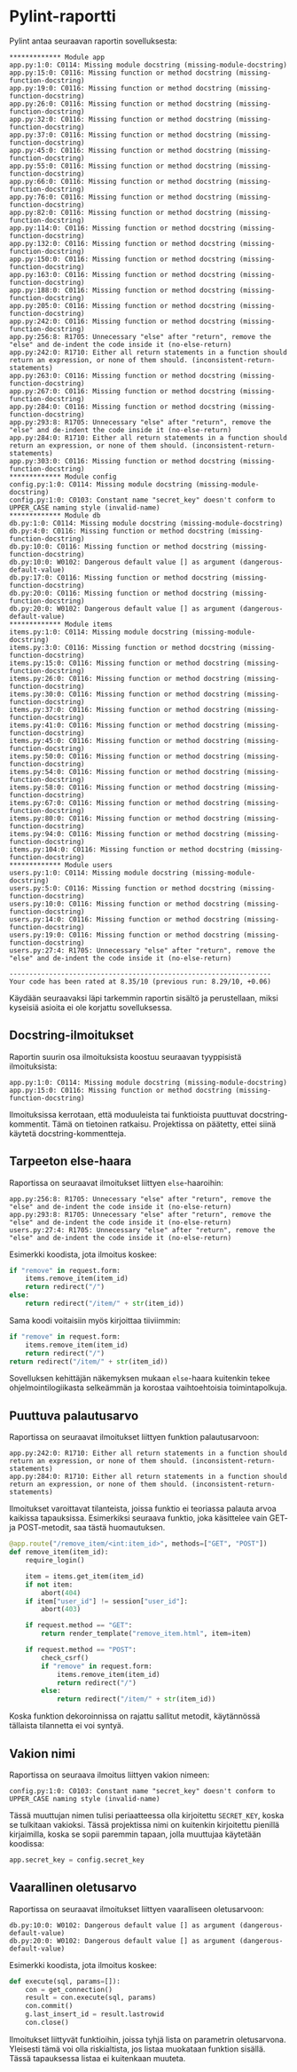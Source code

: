 # Pylint-raportti

Pylint antaa seuraavan raportin sovelluksesta:

```
************* Module app
app.py:1:0: C0114: Missing module docstring (missing-module-docstring)
app.py:15:0: C0116: Missing function or method docstring (missing-function-docstring)
app.py:19:0: C0116: Missing function or method docstring (missing-function-docstring)
app.py:26:0: C0116: Missing function or method docstring (missing-function-docstring)
app.py:32:0: C0116: Missing function or method docstring (missing-function-docstring)
app.py:37:0: C0116: Missing function or method docstring (missing-function-docstring)
app.py:45:0: C0116: Missing function or method docstring (missing-function-docstring)
app.py:55:0: C0116: Missing function or method docstring (missing-function-docstring)
app.py:66:0: C0116: Missing function or method docstring (missing-function-docstring)
app.py:76:0: C0116: Missing function or method docstring (missing-function-docstring)
app.py:82:0: C0116: Missing function or method docstring (missing-function-docstring)
app.py:114:0: C0116: Missing function or method docstring (missing-function-docstring)
app.py:132:0: C0116: Missing function or method docstring (missing-function-docstring)
app.py:150:0: C0116: Missing function or method docstring (missing-function-docstring)
app.py:163:0: C0116: Missing function or method docstring (missing-function-docstring)
app.py:188:0: C0116: Missing function or method docstring (missing-function-docstring)
app.py:205:0: C0116: Missing function or method docstring (missing-function-docstring)
app.py:242:0: C0116: Missing function or method docstring (missing-function-docstring)
app.py:256:8: R1705: Unnecessary "else" after "return", remove the "else" and de-indent the code inside it (no-else-return)
app.py:242:0: R1710: Either all return statements in a function should return an expression, or none of them should. (inconsistent-return-statements)
app.py:263:0: C0116: Missing function or method docstring (missing-function-docstring)
app.py:267:0: C0116: Missing function or method docstring (missing-function-docstring)
app.py:284:0: C0116: Missing function or method docstring (missing-function-docstring)
app.py:293:8: R1705: Unnecessary "else" after "return", remove the "else" and de-indent the code inside it (no-else-return)
app.py:284:0: R1710: Either all return statements in a function should return an expression, or none of them should. (inconsistent-return-statements)
app.py:303:0: C0116: Missing function or method docstring (missing-function-docstring)
************* Module config
config.py:1:0: C0114: Missing module docstring (missing-module-docstring)
config.py:1:0: C0103: Constant name "secret_key" doesn't conform to UPPER_CASE naming style (invalid-name)
************* Module db
db.py:1:0: C0114: Missing module docstring (missing-module-docstring)
db.py:4:0: C0116: Missing function or method docstring (missing-function-docstring)
db.py:10:0: C0116: Missing function or method docstring (missing-function-docstring)
db.py:10:0: W0102: Dangerous default value [] as argument (dangerous-default-value)
db.py:17:0: C0116: Missing function or method docstring (missing-function-docstring)
db.py:20:0: C0116: Missing function or method docstring (missing-function-docstring)
db.py:20:0: W0102: Dangerous default value [] as argument (dangerous-default-value)
************* Module items
items.py:1:0: C0114: Missing module docstring (missing-module-docstring)
items.py:3:0: C0116: Missing function or method docstring (missing-function-docstring)
items.py:15:0: C0116: Missing function or method docstring (missing-function-docstring)
items.py:26:0: C0116: Missing function or method docstring (missing-function-docstring)
items.py:30:0: C0116: Missing function or method docstring (missing-function-docstring)
items.py:37:0: C0116: Missing function or method docstring (missing-function-docstring)
items.py:41:0: C0116: Missing function or method docstring (missing-function-docstring)
items.py:45:0: C0116: Missing function or method docstring (missing-function-docstring)
items.py:50:0: C0116: Missing function or method docstring (missing-function-docstring)
items.py:54:0: C0116: Missing function or method docstring (missing-function-docstring)
items.py:58:0: C0116: Missing function or method docstring (missing-function-docstring)
items.py:67:0: C0116: Missing function or method docstring (missing-function-docstring)
items.py:80:0: C0116: Missing function or method docstring (missing-function-docstring)
items.py:94:0: C0116: Missing function or method docstring (missing-function-docstring)
items.py:104:0: C0116: Missing function or method docstring (missing-function-docstring)
************* Module users
users.py:1:0: C0114: Missing module docstring (missing-module-docstring)
users.py:5:0: C0116: Missing function or method docstring (missing-function-docstring)
users.py:10:0: C0116: Missing function or method docstring (missing-function-docstring)
users.py:14:0: C0116: Missing function or method docstring (missing-function-docstring)
users.py:19:0: C0116: Missing function or method docstring (missing-function-docstring)
users.py:27:4: R1705: Unnecessary "else" after "return", remove the "else" and de-indent the code inside it (no-else-return)

------------------------------------------------------------------
Your code has been rated at 8.35/10 (previous run: 8.29/10, +0.06)
```

Käydään seuraavaksi läpi tarkemmin raportin sisältö ja perustellaan, miksi kyseisiä asioita ei ole korjattu sovelluksessa.

## Docstring-ilmoitukset

Raportin suurin osa ilmoituksista koostuu seuraavan tyyppisistä ilmoituksista:

```
app.py:1:0: C0114: Missing module docstring (missing-module-docstring)
app.py:15:0: C0116: Missing function or method docstring (missing-function-docstring)
```

Ilmoituksissa kerrotaan, että moduuleista tai funktioista puuttuvat docstring-kommentit. Tämä on tietoinen ratkaisu. Projektissa on päätetty, ettei siinä käytetä docstring-kommentteja.

## Tarpeeton else-haara

Raportissa on seuraavat ilmoitukset liittyen `else`-haaroihin:

```
app.py:256:8: R1705: Unnecessary "else" after "return", remove the "else" and de-indent the code inside it (no-else-return)
app.py:293:8: R1705: Unnecessary "else" after "return", remove the "else" and de-indent the code inside it (no-else-return)
users.py:27:4: R1705: Unnecessary "else" after "return", remove the "else" and de-indent the code inside it (no-else-return)
```

Esimerkki koodista, jota ilmoitus koskee:

```python
if "remove" in request.form:
    items.remove_item(item_id)
    return redirect("/")
else:
    return redirect("/item/" + str(item_id))
```

Sama koodi voitaisiin myös kirjoittaa tiiviimmin:

```python
if "remove" in request.form:
    items.remove_item(item_id)
    return redirect("/")
return redirect("/item/" + str(item_id))
```

Sovelluksen kehittäjän näkemyksen mukaan `else`-haara kuitenkin tekee ohjelmointilogiikasta selkeämmän ja korostaa vaihtoehtoisia toimintapolkuja.

## Puuttuva palautusarvo

Raportissa on seuraavat ilmoitukset liittyen funktion palautusarvoon:

```
app.py:242:0: R1710: Either all return statements in a function should return an expression, or none of them should. (inconsistent-return-statements)
app.py:284:0: R1710: Either all return statements in a function should return an expression, or none of them should. (inconsistent-return-statements)
```
Ilmoitukset varoittavat tilanteista, joissa funktio ei teoriassa palauta arvoa kaikissa tapauksissa. Esimerkiksi seuraava funktio, joka käsittelee vain GET- ja POST-metodit, saa tästä huomautuksen.

```python
@app.route("/remove_item/<int:item_id>", methods=["GET", "POST"])
def remove_item(item_id):
    require_login()

    item = items.get_item(item_id)
    if not item:
        abort(404)
    if item["user_id"] != session["user_id"]:
        abort(403)

    if request.method == "GET":
        return render_template("remove_item.html", item=item)

    if request.method == "POST":
        check_csrf()
        if "remove" in request.form:
            items.remove_item(item_id)
            return redirect("/")
        else:
            return redirect("/item/" + str(item_id))
```

Koska funktion dekoroinnissa on rajattu sallitut metodit, käytännössä tällaista tilannetta ei voi syntyä.

## Vakion nimi

Raportissa on seuraava ilmoitus liittyen vakion nimeen:

```
config.py:1:0: C0103: Constant name "secret_key" doesn't conform to UPPER_CASE naming style (invalid-name)
```

Tässä muuttujan nimen tulisi periaatteessa olla kirjoitettu `SECRET_KEY`, koska se tulkitaan vakioksi. Tässä projektissa nimi on kuitenkin kirjoitettu pienillä kirjaimilla, koska se sopii paremmin tapaan, jolla muuttujaa käytetään koodissa:

```python
app.secret_key = config.secret_key
```

## Vaarallinen oletusarvo

Raportissa on seuraavat ilmoitukset liittyen vaaralliseen oletusarvoon:

```
db.py:10:0: W0102: Dangerous default value [] as argument (dangerous-default-value)
db.py:20:0: W0102: Dangerous default value [] as argument (dangerous-default-value)
```

Esimerkki koodista, jota ilmoitus koskee:

```python
def execute(sql, params=[]):
    con = get_connection()
    result = con.execute(sql, params)
    con.commit()
    g.last_insert_id = result.lastrowid
    con.close()
```
Ilmoitukset liittyvät funktioihin, joissa tyhjä lista on parametrin oletusarvona. Yleisesti tämä voi olla riskialtista, jos listaa muokataan funktion sisällä. Tässä tapauksessa listaa ei kuitenkaan muuteta.
